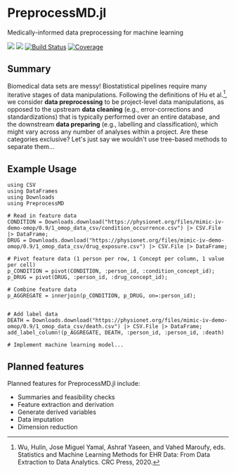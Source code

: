 # PreprocessMD.jl

Medically-informed data preprocessing for machine learning


[![](https://img.shields.io/badge/docs-stable-blue.svg)](https://docs.bcbi.brown.edu/PreprocessMD.jl/stable/)
[![](https://img.shields.io/badge/docs-development-blue.svg)](https://docs.bcbi.brown.edu/PreprocessMD.jl/dev/)
[![Build Status](https://github.com/AshlinHarris/PreprocessMD.jl/actions/workflows/ci.yml/badge.svg)](https://github.com/bcbi/PreprocessMD.jl/actions/workflows/ci.yml)
[![Coverage](https://codecov.io/gh/AshlinHarris/PreprocessMD.jl/branch/main/graph/badge.svg)](https://codecov.io/gh/bcbi/PreprocessMD.jl)

## Summary

Biomedical data sets are messy! 
Biostatistical pipelines require many iterative stages of data manipulations.
Following the definitions of Hu et al.[^cite], we consider **data preprocessing** to be project-level data manipulations,
as opposed to the upstream **data cleaning** (e.g., error-corrections and standardizations) that is typically performed over an entire database,
and the downstream **data preparing** (e.g., labelling and classification), which might vary across any number of analyses within a project.
Are these categories exclusive?
Let's just say we wouldn't use tree-based methods to separate them...

[^cite]: Wu, Hulin, Jose Miguel Yamal, Ashraf Yaseen, and Vahed Maroufy, eds. Statistics and Machine Learning Methods for EHR Data: From Data Extraction to Data Analytics. CRC Press, 2020.

## Example Usage

```
using CSV
using DataFrames
using Downloads
using PreprocessMD

# Read in feature data
CONDITION = Downloads.download("https://physionet.org/files/mimic-iv-demo-omop/0.9/1_omop_data_csv/condition_occurrence.csv") |> CSV.File |> DataFrame;
DRUG = Downloads.download("https://physionet.org/files/mimic-iv-demo-omop/0.9/1_omop_data_csv/drug_exposure.csv") |> CSV.File |> DataFrame;

# Pivot feature data (1 person per row, 1 Concept per column, 1 value per cell)
p_CONDITION = pivot(CONDITION, :person_id, :condition_concept_id);
p_DRUG = pivot(DRUG, :person_id, :drug_concept_id);

# Combine feature data 
p_AGGREGATE = innerjoin(p_CONDITION, p_DRUG, on=:person_id);


# Add label data
DEATH = Downloads.download("https://physionet.org/files/mimic-iv-demo-omop/0.9/1_omop_data_csv/death.csv") |> CSV.File |> DataFrame;
add_label_column!(p_AGGREGATE, DEATH, :person_id, :person_id, :death)

# Implement machine learning model...
```

## Planned features

Planned features for PreprocessMD.jl include:
* Summaries and feasibility checks
* Feature extraction and derivation
* Generate derived variables
* Data imputation
* Dimension reduction

<!--
Draft text

, and sources of bias can't always be known without clinical experience.

using medical codes to cluster the data so we get smaller, more efficient DataFrames with less class imbalance.

-->
